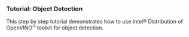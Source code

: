 ### Tutorial: Object Detection

This step by step tutorial demonstrates how to use Intel® Distribution of OpenVINO™ toolkit for object detection.
